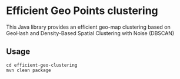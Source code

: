 # Efficient Geo Points clustering

This Java library provides an efficient geo-map clustering based on GeoHash and Density-Based Spatial Clustering with Noise (DBSCAN)

## Usage

```
cd efficient-geo-clustering
mvn clean package
```